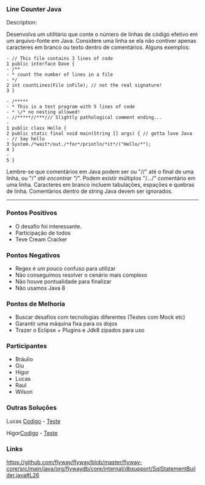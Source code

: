 ### Line Counter Java

Description:

Desenvolva um utilitário que conte o número de linhas de código efetivo em um arquivo-fonte em Java. Considere uma linha se ela não contiver apenas caracteres em branco ou texto dentro de comentários. Alguns exemplos:

```
- // This file contains 3 lines of code
1 public interface Dave {
- /**
- * count the number of lines in a file
- */
2 int countLines(File inFile); // not the real signature!
3 }
```

```
- /*****
- * This is a test program with 5 lines of code
- * \/* no nesting allowed!
- //*****//***/// Slightly pathological comment ending...
-
1 public class Hello {
2 public static final void main(String [] args) { // gotta love Java
- // Say hello
3 System./*wait*/out./*for*/println/*it*/("Hello/*");
4 }
-
5 }

```

Lembre-se que comentários em Java podem ser ou "//" até o final de uma linha, ou "/*" até encontrar "*/". Podem existir múltiplos "/*...*/" comentário em uma linha. Caracteres em branco incluem tabulações, espações e quebras de linha. Comentários dentro de string Java devem ser ignorados.



-----


### Pontos Positivos
- O desafio foi interessante.
- Participação de todos
- Teve Cream Cracker

### Pontos Negativos
- Regex é um pouco confuso para utilizar
- Não conseguimos resolver o cenário mais complexo
- Não houve pontualidade para finalizar
- Não usamos Java 8

### Pontos de Melhoria
- Buscar desafios com tecnologias diferentes (Testes com Mock etc)
- Garantir uma máquina fixa para os dojos
- Trazer o Eclipse + Plugins e Jdk8 zipados para uso


### Participantes

- Bráulio
- Giu
- Higor
- Lucas
- Raul
- Wilson

### Outras Soluções
Lucas [Codigo](https://github.com/luksrn/my-exercism.io/blob/master/java/javaCountLines/src/main/java/dojo/LineCounter.java) - [Teste](https://github.com/luksrn/my-exercism.io/blob/master/java/javaCountLines/src/test/java/dojo/LineCounterTest.java)

Higor[Codigo](https://github.com/higorae/coding-dojo/blob/master/18_02_2016/src/main/java/dojo/LineCounter.java) - [Teste](https://github.com/higorae/coding-dojo/blob/master/18_02_2016/src/test/java/dojo/LineCounterTest.java)

### Links
https://github.com/flyway/flyway/blob/master/flyway-core/src/main/java/org/flywaydb/core/internal/dbsupport/SqlStatementBuilder.java#L26
